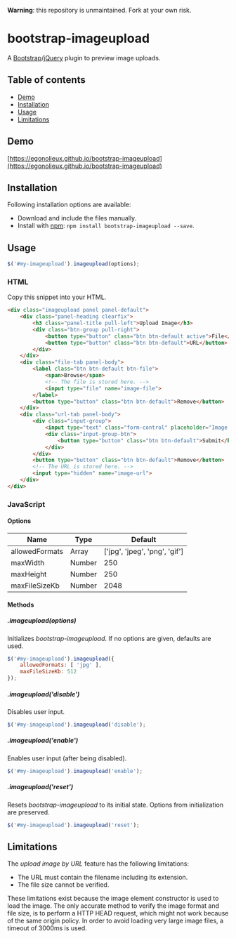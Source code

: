 **Warning**: this repository is unmaintained. Fork at your own risk.

# bootstrap-imageupload

A [Bootstrap](https://getbootstrap.com/)/[jQuery](https://jquery.com/) plugin to preview image uploads.

## Table of contents

* [Demo](#demo)
* [Installation](#installation)
* [Usage](#usage)
* [Limitations](#limitations)

## Demo

[https://egonolieux.github.io/bootstrap-imageupload](https://egonolieux.github.io/bootstrap-imageupload)

## Installation

Following installation options are available:

- Download and include the files manually.
- Install with [npm](https://www.npmjs.com): `npm install bootstrap-imageupload --save`.

## Usage

```JavaScript
$('#my-imageupload').imageupload(options);
```

### HTML

Copy this snippet into your HTML.

```HTML
<div class="imageupload panel panel-default">
    <div class="panel-heading clearfix">
        <h3 class="panel-title pull-left">Upload Image</h3>
        <div class="btn-group pull-right">
            <button type="button" class="btn btn-default active">File</button>
            <button type="button" class="btn btn-default">URL</button>
        </div>
    </div>
    <div class="file-tab panel-body">
        <label class="btn btn-default btn-file">
            <span>Browse</span>
            <!-- The file is stored here. -->
            <input type="file" name="image-file">
        </label>
        <button type="button" class="btn btn-default">Remove</button>
    </div>
    <div class="url-tab panel-body">
        <div class="input-group">
            <input type="text" class="form-control" placeholder="Image URL">
            <div class="input-group-btn">
                <button type="button" class="btn btn-default">Submit</button>
            </div>
        </div>
        <button type="button" class="btn btn-default">Remove</button>
        <!-- The URL is stored here. -->
        <input type="hidden" name="image-url">
    </div>
</div>
```

### JavaScript

#### Options

| Name           | Type   | Default                       |
| ---------------|--------| ------------------------------|
| allowedFormats | Array  | ['jpg', 'jpeg', 'png', 'gif'] |
| maxWidth       | Number | 250                           |
| maxHeight      | Number | 250                           |
| maxFileSizeKb  | Number | 2048                          |

#### Methods

##### .imageupload(options)

Initializes *bootstrap-imageupload*.
If no options are given, defaults are used.

```JavaScript
$('#my-imageupload').imageupload({
    allowedFormats: [ 'jpg' ],
    maxFileSizeKb: 512
});
```

##### .imageupload('disable')

Disables user input.

```JavaScript
$('#my-imageupload').imageupload('disable');
```

##### .imageupload('enable')

Enables user input (after being disabled).

```JavaScript
$('#my-imageupload').imageupload('enable');
```

##### .imageupload('reset')

Resets *bootstrap-imageupload* to its initial state.
Options from initialization are preserved.

```JavaScript
$('#my-imageupload').imageupload('reset');
```

## Limitations

The *upload image by URL* feature has the following limitations:

- The URL must contain the filename including its extension.
- The file size cannot be verified.

These limitations exist because the image element constructor is used to load the image.
The only accurate method to verify the image format and file size, is to perform a HTTP HEAD request, which might not work because of the same origin policy.
In order to avoid loading very large image files, a timeout of 3000ms is used.
